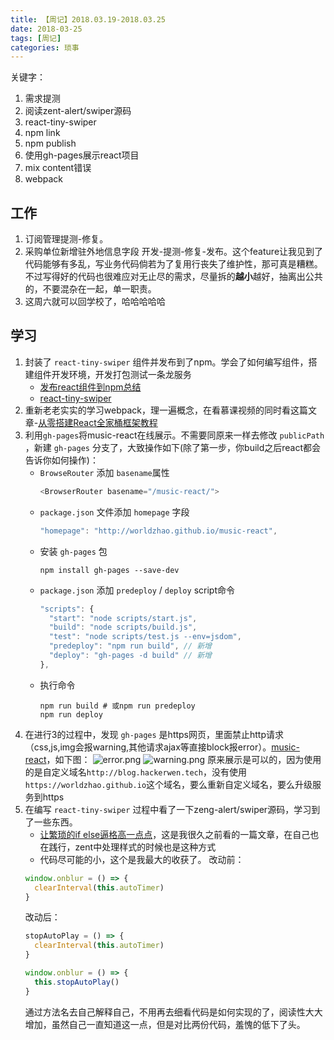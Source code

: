 ```yaml
---
title: 【周记】2018.03.19-2018.03.25
date: 2018-03-25
tags: [周记]
categories: 琐事
---
```


关键字：
1. 需求提测
2. 阅读zent-alert/swiper源码
3. react-tiny-swiper
4. npm link
5. npm publish
6. 使用gh-pages展示react项目
7. mix content错误
8. webpack

## 工作
1. 订阅管理提测-修复。
2. 采购单位新增驻外地信息字段 开发-提测-修复-发布。这个feature让我见到了代码能够有多乱，写业务代码倘若为了复用行丧失了维护性，那可真是糟糕。不过写得好的代码也很难应对无止尽的需求，尽量拆的**越小**越好，抽离出公共的，不要混杂在一起，单一职责。
3. 这周六就可以回学校了，哈哈哈哈哈

## 学习
1. 封装了 `react-tiny-swiper` 组件并发布到了npm。学会了如何编写组件，搭建组件开发环境，开发打包测试一条龙服务
    - [发布react组件到npm总结](https://worldzhao.github.io/2018/03/23/publish-your-first-react-component-to-npm/)
    - [react-tiny-swiper](https://github.com/worldzhao/react-tiny-swiper)
2. 重新老老实实的学习webpack，理一遍概念，在看慕课视频的同时看这篇文章-[从零搭建React全家桶框架教程](https://github.com/brickspert/blog/issues/1#react-router)
3. 利用`gh-pages`将music-react在线展示。不需要同原来一样去修改 `publicPath` ，新建 `gh-pages` 分支了，大致操作如下(除了第一步，你build之后react都会告诉你如何操作)：
    - `BrowseRouter` 添加 `basename`属性
      ```js
      <BrowserRouter basename="/music-react/">
      ```
    - `package.json` 文件添加 `homepage` 字段
      ```js
      "homepage": "http://worldzhao.github.io/music-react",
      ```
    - 安装 `gh-pages` 包
      ```
      npm install gh-pages --save-dev
      ```
    - `package.json` 添加 `predeploy` / `deploy` script命令
      ```js
      "scripts": {
        "start": "node scripts/start.js",
        "build": "node scripts/build.js",
        "test": "node scripts/test.js --env=jsdom",
        "predeploy": "npm run build", // 新增
        "deploy": "gh-pages -d build" // 新增
      },
      ```
    - 执行命令
      ```
      npm run build # 或npm run predeploy
      npm run deploy
      ```
4. 在进行3的过程中，发现 `gh-pages` 是https网页，里面禁止http请求（css,js,img会报warning,其他请求ajax等直接block报error）。[music-react](https://worldzhao.github.io/music-react/)，如下图：
![error.png](https://upload-images.jianshu.io/upload_images/4869616-988a4e2192d33543.png?imageMogr2/auto-orient/strip%7CimageView2/2/w/1240)
![warning.png](https://upload-images.jianshu.io/upload_images/4869616-9ead2522991a91ae.png?imageMogr2/auto-orient/strip%7CimageView2/2/w/1240)
原来展示是可以的，因为使用的是自定义域名`http://blog.hackerwen.tech`，没有使用`https://worldzhao.github.io`这个域名，要么重新自定义域名，要么升级服务到https
5. 在编写 `react-tiny-swiper` 过程中看了一下zeng-alert/swiper源码，学习到了一些东西。
    - [让繁琐的if else逼格高一点点](https://mp.weixin.qq.com/s/cInFsWjCRGtKnZ17IfFXUw)，这是我很久之前看的一篇文章，在自己也在践行，zent中处理样式的时候也是这种方式
    - 代码尽可能的小，这个是我最大的收获了。
    改动前：
    ```js
    window.onblur = () => {
      clearInterval(this.autoTimer)
    }
    ```
    改动后：
    ```js
    stopAutoPlay = () => {
      clearInterval(this.autoTimer)
    }

    window.onblur = () => {
      this.stopAutoPlay()
    }
    ```
    通过方法名去自己解释自己，不用再去细看代码是如何实现的了，阅读性大大增加，虽然自己一直知道这一点，但是对比两份代码，羞愧的低下了头。
